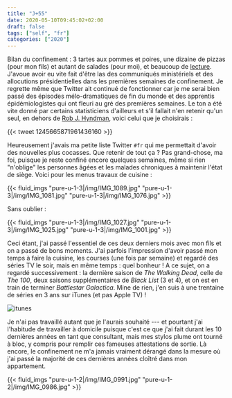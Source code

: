 ```yaml
---
title: "J+55"
date: 2020-05-10T09:45:02+02:00
draft: false
tags: ["self", "fr"]
categories: ["2020"]
---
```


Bilan du confinement : 3 tartes aux pommes et poires, une dizaine de pizzas (pour mon fils) et autant de salades (pour moi), et beaucoup de [lecture](/files/books.txt). J'avoue avoir eu vite fait d'être las des communiqués ministériels et des allocutions présidentielles dans les premières semaines de confinement. Je regrette même que Twitter ait continué de fonctionner car je me serai bien passé des épisodes mélo-dramatiques de fin du monde et des apprentis épidémiologistes qui ont fleuri au gré des premières semaines. Le ton a été vite donné par certains statisticiens d'ailleurs et s'il fallait n'en retenir qu'un seul, en dehors de [Rob J. Hyndman](https://robjhyndman.com/hyndsight/forecasting-covid19/), voici celui que je choisirais :

{{< tweet 1245665871961436160 >}}

Heureusement j'avais ma petite liste Twitter `#fr` qui me permettait d'avoir des nouvelles plus cocasses. Que retenir de tout ça ? Pas grand-chose, ma foi, puisque je reste confiné encore quelques semaines, même si rien "n'oblige" les personnes âgées et les malades chroniques à maintenir l'état de siège. Voici pour les menus travaux de cuisine :

{{< fluid_imgs
"pure-u-1-3|/img/IMG_1089.jpg"
"pure-u-1-3|/img/IMG_1081.jpg"
"pure-u-1-3|/img/IMG_1076.jpg" >}}

Sans oublier :

{{< fluid_imgs
"pure-u-1-3|/img/IMG_1027.jpg"
"pure-u-1-3|/img/IMG_1025.jpg"
"pure-u-1-3|/img/IMG_1001.jpg" >}}

Ceci étant, j'ai passé l'essentiel de ces deux derniers mois avec mon fils et on a passé de bons moments. J'ai parfois l'impression d'avoir passé mon temps à faire la cuisine, les courses (une fois par semaine) et regardé des séries TV le soir, mais en même temps : quel bonheur ! A ce sujet, on a regardé successivement : la dernière saison de _The Walking Dead_, celle de _The 100_, deux saisons supplémentaires de _Black List_ (3 et 4), et on est en train de terminer _Battlestar Galactica_. Mine de rien, j'en suis à une trentaine de séries en 3 ans sur iTunes (et pas Apple TV) !

![itunes](/img/2020-05-13-20-24-47.png)

Je n'ai pas travaillé autant que je l'aurais souhaité --- et pourtant j'ai l'habitude de travailler à domicile puisque c'est ce que j'ai fait durant les 10 dernières années en tant que consultant, mais mes stylos plume ont tourné à bloc, y compris pour remplir ces fameuses attestations de sortie. Là encore, le confinement ne m'a jamais vraiment dérangé dans la mesure où j'ai passé la majorité de ces dernières années cloîtré dans mon appartement.

{{< fluid_imgs
"pure-u-1-2|/img/IMG_0991.jpg"
"pure-u-1-2|/img/IMG_0986.jpg" >}}
